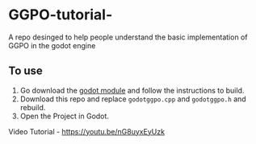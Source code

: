 # GGPO-tutorial-

A repo desinged to help people understand the basic implementation of GGPO in the godot engine 

## To use
1) Go download the [godot module](https://github.com/FlutterTal/godot_ggpo) and follow the instructions to build.
2) Download this repo and replace `godotggpo.cpp` and `godotggpo.h` and rebuild.
3) Open the Project in Godot. 

Video Tutorial - https://youtu.be/nG8uyxEyUzk

